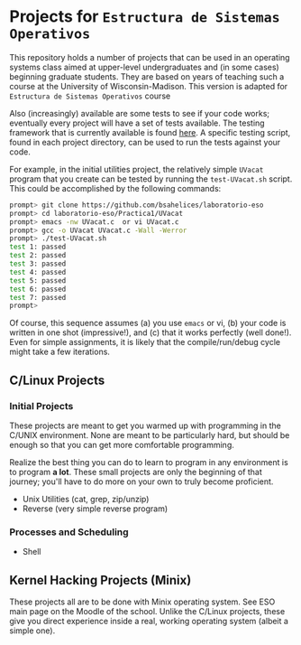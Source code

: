 
# Projects for `Estructura de Sistemas Operativos`

This repository holds a number of projects that can be used in an operating
systems class aimed at upper-level undergraduates and (in some cases)
beginning graduate students. They are based on years of teaching such a course
at the University of Wisconsin-Madison. This version is adapted for
`Estructura de Sistemas Operativos` course

Also (increasingly) available are some tests to see if your code works; eventually
every project will have a set of tests available. The testing framework that is
currently available is found [here](https://github.com/remzi-arpacidusseau/ostep-projects/tree/master/tester).
A specific testing script, found in each project directory, can be used to run
the tests against your code. 

For example, in the initial utilities project, the relatively simple `UVacat`
program that you create can be tested by running the `test-UVacat.sh` script.
This could be accomplished by the following commands:
```sh
prompt> git clone https://github.com/bsahelices/laboratorio-eso
prompt> cd laboratorio-eso/Practica1/UVacat
prompt> emacs -nw UVacat.c  or vi UVacat.c
prompt> gcc -o UVacat UVacat.c -Wall -Werror
prompt> ./test-UVacat.sh
test 1: passed
test 2: passed
test 3: passed
test 4: passed
test 5: passed
test 6: passed
test 7: passed
prompt> 
```
Of course, this sequence assumes (a) you use `emacs` or vi, (b) your
code is written in one shot (impressive!), and (c) that it works perfectly
(well done!). Even for simple assignments, it is likely that the
compile/run/debug cycle might take a few iterations.

## C/Linux Projects

### Initial Projects

These projects are meant to get you warmed up with programming in the C/UNIX
environment. None are meant to be particularly hard, but should be enough so
that you can get more comfortable programming. 

Realize the best thing you can do to learn to program in any environment is to
program **a lot**. These small projects are only the beginning of that
journey; you'll have to do more on your own to truly become proficient.

* Unix Utilities (cat, grep, zip/unzip)
* Reverse (very simple reverse program)

### Processes and Scheduling

* Shell 


## Kernel Hacking Projects (Minix)

These projects all are to be done with Minix operating system. 
See ESO main page on the Moodle of the school. Unlike the C/Linux projects, these give
you direct experience inside a real, working operating system (albeit a simple
one).




